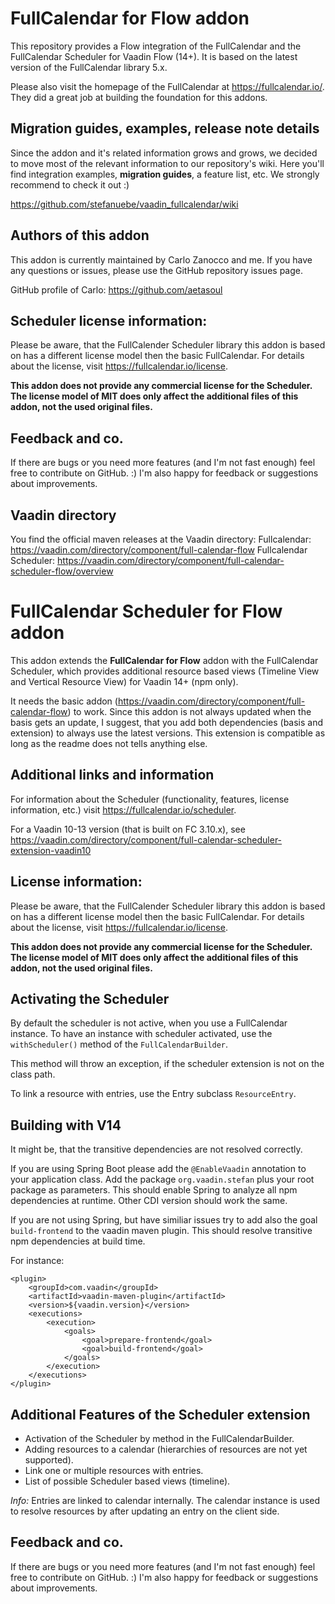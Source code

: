 # FullCalendar for Flow addon
This repository provides a Flow integration of the FullCalendar and the FullCalendar Scheduler for Vaadin Flow (14+).
It is based on the latest version of the FullCalendar library 5.x.

Please also visit the homepage of the FullCalendar at https://fullcalendar.io/. They did a great job at building the foundation for this addons.

## Migration guides, examples, release note details
Since the addon and it's related information grows and grows, we decided to move most of the
relevant information to our repository's wiki. Here you'll find
integration examples, **migration guides**, a feature list, etc. We strongly recommend to check it out :)

https://github.com/stefanuebe/vaadin_fullcalendar/wiki

## Authors of this addon
This addon is currently maintained by Carlo Zanocco and me. If you have any questions or issues, please
use the GitHub repository issues page.

GitHub profile of Carlo: https://github.com/aetasoul

## Scheduler license information:
Please be aware, that the FullCalender Scheduler library this addon is based on has a different license model
then the basic FullCalendar. For details about the license, visit https://fullcalendar.io/license.

**This addon does not provide any commercial license for the Scheduler. The license model of MIT does only affect
the additional files of this addon, not the used original files.**

## Feedback and co.
If there are bugs or you need more features (and I'm not fast enough) feel free to contribute on GitHub. :)
I'm also happy for feedback or suggestions about improvements.

## Vaadin directory
You find the official maven releases at the Vaadin directory:
Fullcalendar: https://vaadin.com/directory/component/full-calendar-flow
Fullcalendar Scheduler: https://vaadin.com/directory/component/full-calendar-scheduler-flow/overview


# FullCalendar Scheduler for Flow addon
This addon extends the **FullCalendar for Flow** addon with the FullCalendar Scheduler, which provides
additional resource based views (Timeline View and Vertical Resource View) for Vaadin 14+ (npm only).

It needs the basic addon (https://vaadin.com/directory/component/full-calendar-flow) to work.
Since this addon is not always updated when the basis gets an update, I suggest, that you add both dependencies
(basis and extension) to always use the latest versions. This extension is compatible as long as the readme
does not tells anything else.

## Additional links and information

For information about the Scheduler (functionality, features, license information, etc.)
visit https://fullcalendar.io/scheduler.

For a Vaadin 10-13 version (that is built on FC 3.10.x), see https://vaadin.com/directory/component/full-calendar-scheduler-extension-vaadin10

## License information:
Please be aware, that the FullCalender Scheduler library this addon is based on has a different license model
then the basic FullCalendar. For details about the license, visit https://fullcalendar.io/license.

**This addon does not provide any commercial license for the Scheduler. The license model of MIT does only affect
the additional files of this addon, not the used original files.**

## Activating the Scheduler
By default the scheduler is not active, when you use a FullCalendar instance. To have an instance with scheduler
activated, use the `withScheduler()` method of the `FullCalendarBuilder`.

This method will throw an exception, if the scheduler extension is not on the class path.

To link a resource with entries, use the Entry subclass `ResourceEntry`.

## Building with V14
It might be, that the transitive dependencies are not resolved correctly.

If you are using Spring Boot please add the `@EnableVaadin` annotation to your application class. Add
the package `org.vaadin.stefan` plus your root package as parameters. This should enable Spring to analyze
all npm dependencies at runtime. Other CDI version should work the same.

If you are not using Spring, but have similiar issues try to add also the goal `build-frontend` to the vaadin maven plugin. This should resolve transitive npm dependencies at build time.


For instance:
```
<plugin>
    <groupId>com.vaadin</groupId>
    <artifactId>vaadin-maven-plugin</artifactId>
    <version>${vaadin.version}</version>
    <executions>
        <execution>
            <goals>
                <goal>prepare-frontend</goal>
                <goal>build-frontend</goal>
            </goals>
        </execution>
    </executions>
</plugin>
``` 

## Additional Features of the Scheduler extension
- Activation of the Scheduler by method in the FullCalendarBuilder.
- Adding resources to a calendar (hierarchies of resources are not yet supported).
- Link one or multiple resources with entries.
- List of possible Scheduler based views (timeline).

*Info:* Entries are linked to calendar internally. The calendar instance is used to resolve resources by after updating an
entry on the client side.

## Feedback and co.
If there are bugs or you need more features (and I'm not fast enough) feel free to contribute on GitHub. :)
I'm also happy for feedback or suggestions about improvements.
